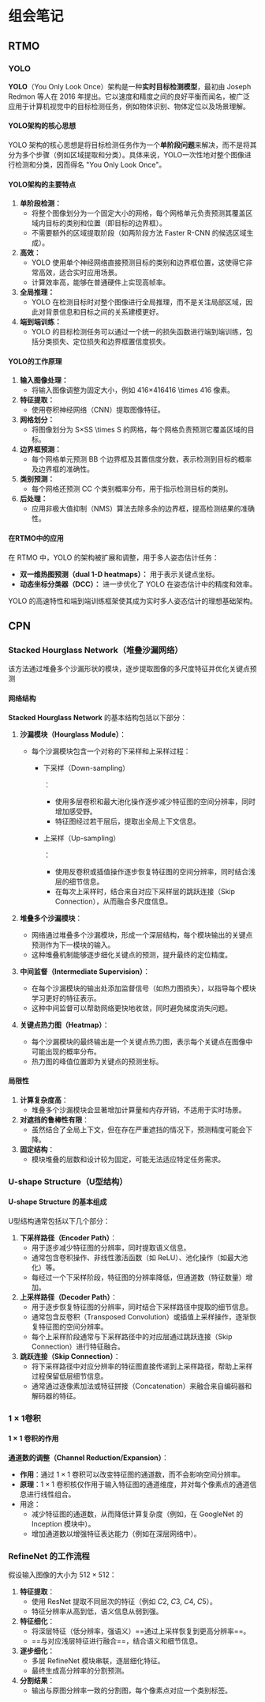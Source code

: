 # 组会笔记

## RTMO

### YOLO

**YOLO**（You Only Look Once）架构是一种**实时目标检测模型**，最初由 Joseph Redmon 等人在 2016 年提出。它以速度和精度之间的良好平衡而闻名，被广泛应用于计算机视觉中的目标检测任务，例如物体识别、物体定位以及场景理解。

#### **YOLO架构的核心思想**

YOLO 架构的核心思想是将目标检测任务作为一个**单阶段问题**来解决，而不是将其分为多个步骤（例如区域提取和分类）。具体来说，YOLO一次性地对整个图像进行检测和分类，因而得名 "You Only Look Once"。

#### **YOLO架构的主要特点**

1. **单阶段检测：**
   - 将整个图像划分为一个固定大小的网格，每个网格单元负责预测其覆盖区域内目标的类别和位置（即目标的边界框）。
   - 不需要额外的区域提取阶段（如两阶段方法 Faster R-CNN 的候选区域生成）。
2. **高效：**
   - YOLO 使用单个神经网络直接预测目标的类别和边界框位置，这使得它非常高效，适合实时应用场景。
   - 计算效率高，能够在普通硬件上实现高帧率。
3. **全局推理：**
   - YOLO 在检测目标时对整个图像进行全局推理，而不是关注局部区域，因此对背景信息和目标之间的关系建模更好。
4. **端到端训练：**
   - YOLO 的目标检测任务可以通过一个统一的损失函数进行端到端训练，包括分类损失、定位损失和边界框置信度损失。

#### **YOLO的工作原理**

1. **输入图像处理：**
   - 将输入图像调整为固定大小，例如 416×416416 \times 416 像素。
2. **特征提取：**
   - 使用卷积神经网络（CNN）提取图像特征。
3. **网格划分：**
   - 将图像划分为 S×SS \times S 的网格，每个网格负责预测它覆盖区域的目标。
4. **边界框预测：**
   - 每个网格单元预测 BB 个边界框及其置信度分数，表示检测到目标的概率及边界框的准确性。
5. **类别预测：**
   - 每个网格还预测 CC 个类别概率分布，用于指示检测目标的类别。
6. **后处理：**
   - 应用非极大值抑制（NMS）算法去除多余的边界框，提高检测结果的准确性。

#### **在RTMO中的应用**

在 RTMO 中，YOLO 的架构被扩展和调整，用于多人姿态估计任务：

- **双一维热图预测（dual 1-D heatmaps）：** 用于表示关键点坐标。
- **动态坐标分类器（DCC）：** 进一步优化了 YOLO 在姿态估计中的精度和效率。

YOLO 的高速特性和端到端训练框架使其成为实时多人姿态估计的理想基础架构。

## CPN

### Stacked Hourglass Network（堆叠沙漏网络）

该方法通过堆叠多个沙漏形状的模块，逐步提取图像的多尺度特征并优化关键点预测

#### **网络结构**

**Stacked Hourglass Network** 的基本结构包括以下部分：

1. **沙漏模块（Hourglass Module）**：

   - 每个沙漏模块包含一个对称的下采样和上采样过程：

     - 下采样（Down-sampling）

       ：

       - 使用多层卷积和最大池化操作逐步减少特征图的空间分辨率，同时增加感受野。
       - 特征图经过若干层后，提取出全局上下文信息。

     - 上采样（Up-sampling）

       ：

       - 使用反卷积或插值操作逐步恢复特征图的空间分辨率，同时结合浅层的细节信息。
       - 在每次上采样时，结合来自对应下采样层的跳跃连接（Skip Connection），从而融合多尺度信息。

2. **堆叠多个沙漏模块**：

   - 网络通过堆叠多个沙漏模块，形成一个深层结构，每个模块输出的关键点预测作为下一模块的输入。
   - 这种堆叠机制能够逐步细化关键点的预测，提升最终的定位精度。

3. **中间监督（Intermediate Supervision）**：

   - 在每个沙漏模块的输出处添加监督信号（如热力图损失），以指导每个模块学习更好的特征表示。
   - 这种中间监督可以帮助网络更快地收敛，同时避免梯度消失问题。

4. **关键点热力图（Heatmap）**：

   - 每个沙漏模块的最终输出是一个关键点热力图，表示每个关键点在图像中可能出现的概率分布。
   - 热力图的峰值位置即为关键点的预测坐标。

#### **局限性**

1. **计算复杂度高**：
   - 堆叠多个沙漏模块会显著增加计算量和内存开销，不适用于实时场景。
2. **对遮挡的鲁棒性有限**：
   - 虽然结合了全局上下文，但在存在严重遮挡的情况下，预测精度可能会下降。
3. **固定结构**：
   - 模块堆叠的层数和设计较为固定，可能无法适应特定任务需求。

### **U-shape Structure**（U型结构）

#### **U-shape Structure 的基本组成**

U型结构通常包括以下几个部分：

1. **下采样路径（Encoder Path）**：
   - 用于逐步减少特征图的分辨率，同时提取语义信息。
   - 通常包含卷积操作、非线性激活函数（如 ReLU）、池化操作（如最大池化）等。
   - 每经过一个下采样阶段，特征图的分辨率降低，但通道数（特征数量）增加。
2. **上采样路径（Decoder Path）**：
   - 用于逐步恢复特征图的分辨率，同时结合下采样路径中提取的细节信息。
   - 通常包含反卷积（Transposed Convolution）或插值上采样操作，逐渐恢复特征图的空间分辨率。
   - 每个上采样阶段通常与下采样路径中的对应层通过跳跃连接（Skip Connection）进行特征融合。
3. **跳跃连接（Skip Connection）**：
   - 将下采样路径中对应分辨率的特征图直接传递到上采样路径，帮助上采样过程保留低层细节信息。
   - 通常通过逐像素加法或特征拼接（Concatenation）来融合来自编码器和解码器的特征。

### $1 \times 1$卷积

#### **$1 \times 1$ 卷积的作用**

**通道数的调整（Channel Reduction/Expansion）**：

- **作用**：通过 $1 \times 1$ 卷积可以改变特征图的通道数，而不会影响空间分辨率。
- **原理**：$1 \times 1$ 卷积核仅作用于输入特征图的通道维度，并对每个像素点的通道信息进行线性组合。
- 用途：
  - 减少特征图的通道数，从而降低计算复杂度（例如，在 GoogleNet 的 Inception 模块中）。
  - 增加通道数以增强特征表达能力（例如在深层网络中）。

### **RefineNet 的工作流程**

假设输入图像的大小为 $512 \times 512$：

1. **特征提取**：
   - 使用 ResNet 提取不同层次的特征（例如 $C2$, $C3$, $C4$, $C5$）。
   - 特征分辨率从高到低，语义信息从弱到强。
2. **特征细化**：
   - 将深层特征（低分辨率，强语义）==通过上采样恢复到更高分辨率==。
   - ==与对应浅层特征进行融合==，结合语义和细节信息。
3. **逐步细化**：
   - 多层 RefineNet 模块串联，逐层细化特征。
   - 最终生成高分辨率的分割预测。
4. **分割结果**：
   - 输出与原图分辨率一致的分割图，每个像素点对应一个类别标签。

